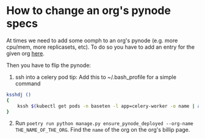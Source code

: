 # How to change an org's pynode specs

At times we need to add some oomph to an org's pynode (e.g. more cpu/mem, more replicasets, etc). To do so you have to add an entry for the given org [here](https://app.baseten.co/billip/workflows/pynodedeploymentspec/).

Then you have to flip the pynode:

1. ssh into a celery pod
tip: Add this to ~/.bash_profile for a simple command

```sh
ksshdj ()
{
    kssh $(kubectl get pods -n baseten -l app=celery-worker -o name | awk -F/ '{ print $2 }')
}
```

2. Run `poetry run python manage.py ensure_pynode_deployed --org-name THE_NAME_OF_THE_ORG`. Find the `name` of the org on the org's billip page.
